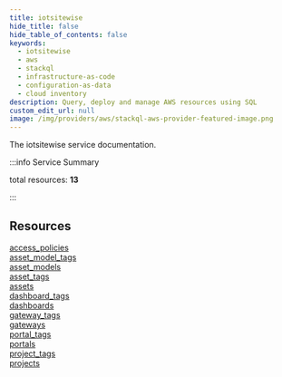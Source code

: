 ```yaml
---
title: iotsitewise
hide_title: false
hide_table_of_contents: false
keywords:
  - iotsitewise
  - aws
  - stackql
  - infrastructure-as-code
  - configuration-as-data
  - cloud inventory
description: Query, deploy and manage AWS resources using SQL
custom_edit_url: null
image: /img/providers/aws/stackql-aws-provider-featured-image.png
---
```


The iotsitewise service documentation.

:::info Service Summary

<div class="row">
<div class="providerDocColumn">
<span>total resources:&nbsp;<b>13</b></span><br />
</div>
</div>

:::

## Resources
<div class="row">
<div class="providerDocColumn">
<a href="/providers/aws/iotsitewise/access_policies/">access_policies</a><br />
<a href="/providers/aws/iotsitewise/asset_model_tags/">asset_model_tags</a><br />
<a href="/providers/aws/iotsitewise/asset_models/">asset_models</a><br />
<a href="/providers/aws/iotsitewise/asset_tags/">asset_tags</a><br />
<a href="/providers/aws/iotsitewise/assets/">assets</a><br />
<a href="/providers/aws/iotsitewise/dashboard_tags/">dashboard_tags</a><br />
<a href="/providers/aws/iotsitewise/dashboards/">dashboards</a>
</div>
<div class="providerDocColumn">
<a href="/providers/aws/iotsitewise/gateway_tags/">gateway_tags</a><br />
<a href="/providers/aws/iotsitewise/gateways/">gateways</a><br />
<a href="/providers/aws/iotsitewise/portal_tags/">portal_tags</a><br />
<a href="/providers/aws/iotsitewise/portals/">portals</a><br />
<a href="/providers/aws/iotsitewise/project_tags/">project_tags</a><br />
<a href="/providers/aws/iotsitewise/projects/">projects</a>
</div>
</div>